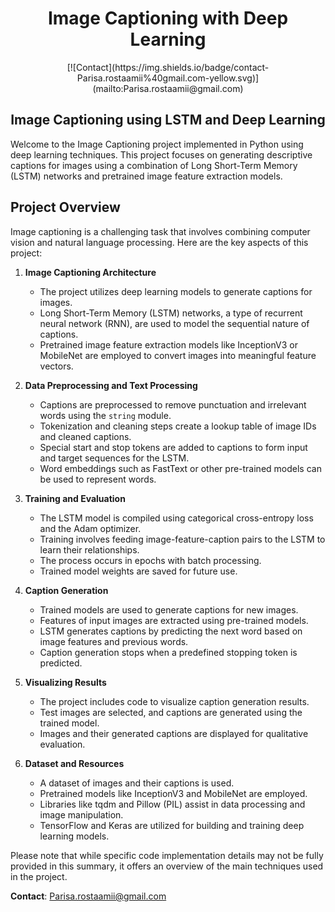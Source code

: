 <h1 align="center">
  Image Captioning with Deep Learning
</h1>

<div align="center">
[![Contact](https://img.shields.io/badge/contact-Parisa.rostaamii%40gmail.com-yellow.svg)](mailto:Parisa.rostaamii@gmail.com)
</div>

<h2 align="center">Image Captioning using LSTM and Deep Learning</h2>

Welcome to the Image Captioning project implemented in Python using deep learning techniques. This project focuses on generating descriptive captions for images using a combination of Long Short-Term Memory (LSTM) networks and pretrained image feature extraction models.

## Project Overview

Image captioning is a challenging task that involves combining computer vision and natural language processing. Here are the key aspects of this project:

1. **Image Captioning Architecture**
    - The project utilizes deep learning models to generate captions for images.
    - Long Short-Term Memory (LSTM) networks, a type of recurrent neural network (RNN), are used to model the sequential nature of captions.
    - Pretrained image feature extraction models like InceptionV3 or MobileNet are employed to convert images into meaningful feature vectors.

2. **Data Preprocessing and Text Processing**
    - Captions are preprocessed to remove punctuation and irrelevant words using the `string` module.
    - Tokenization and cleaning steps create a lookup table of image IDs and cleaned captions.
    - Special start and stop tokens are added to captions to form input and target sequences for the LSTM.
    - Word embeddings such as FastText or other pre-trained models can be used to represent words.

3. **Training and Evaluation**
    - The LSTM model is compiled using categorical cross-entropy loss and the Adam optimizer.
    - Training involves feeding image-feature-caption pairs to the LSTM to learn their relationships.
    - The process occurs in epochs with batch processing.
    - Trained model weights are saved for future use.

4. **Caption Generation**
    - Trained models are used to generate captions for new images.
    - Features of input images are extracted using pre-trained models.
    - LSTM generates captions by predicting the next word based on image features and previous words.
    - Caption generation stops when a predefined stopping token is predicted.

5. **Visualizing Results**
    - The project includes code to visualize caption generation results.
    - Test images are selected, and captions are generated using the trained model.
    - Images and their generated captions are displayed for qualitative evaluation.

6. **Dataset and Resources**
    - A dataset of images and their captions is used.
    - Pretrained models like InceptionV3 and MobileNet are employed.
    - Libraries like tqdm and Pillow (PIL) assist in data processing and image manipulation.
    - TensorFlow and Keras are utilized for building and training deep learning models.

Please note that while specific code implementation details may not be fully provided in this summary, it offers an overview of the main techniques used in the project.

**Contact**: [Parisa.rostaamii@gmail.com](mailto:Parisa.rostaamii@gmail.com)
